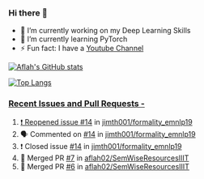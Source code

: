 ### Hi there 👋


<!-- **aflah02/aflah02** is a ✨ _special_ ✨ repository because its `README.md` (this file) appears on your GitHub profile. -->

<!-- Here are some ideas to get you started: -->

- 🔭 I’m currently working on my Deep Learning Skills
- 🌱 I’m currently learning PyTorch
- ⚡ Fun fact: I have a [Youtube Channel](https://www.youtube.com/channel/UCwab-Xf38Sd7QsxVPoS0cgA)
<!-- - 👯 I’m looking to collaborate on  -->
<!-- - 🤔 I’m looking for help with ... -->
<!-- - 💬 Ask me about ... -->
<!-- - 📫 How to reach me: ... -->
<!-- - 😄 Pronouns: ... -->

<!--  -->

[![Aflah's GitHub stats](https://github-readme-stats.vercel.app/api?username=aflah02&hide=stars&count_private=true&show_icons=true&theme=dark)](https://github.com/anuraghazra/github-readme-stats)

[![Top Langs](https://github-readme-stats.vercel.app/api/top-langs/?username=aflah02&theme=dark&layout=compact)](https://github.com/anuraghazra/github-readme-stats)
<a href="https://github.com/anuraghazra/github-readme-stats">

 ### Recent Issues and Pull Requests - 
<!--START_SECTION:activity-->
1. ❗️ Reopened issue [#14](https://github.com/jimth001/formality_emnlp19/issues/14) in [jimth001/formality_emnlp19](https://github.com/jimth001/formality_emnlp19)
2. 🗣 Commented on [#14](https://github.com/jimth001/formality_emnlp19/issues/14) in [jimth001/formality_emnlp19](https://github.com/jimth001/formality_emnlp19)
3. ❗️ Closed issue [#14](https://github.com/jimth001/formality_emnlp19/issues/14) in [jimth001/formality_emnlp19](https://github.com/jimth001/formality_emnlp19)
4. 🎉 Merged PR [#7](https://github.com/aflah02/SemWiseResourcesIIIT/pull/7) in [aflah02/SemWiseResourcesIIIT](https://github.com/aflah02/SemWiseResourcesIIIT)
5. 🎉 Merged PR [#6](https://github.com/aflah02/SemWiseResourcesIIIT/pull/6) in [aflah02/SemWiseResourcesIIIT](https://github.com/aflah02/SemWiseResourcesIIIT)
<!--END_SECTION:activity-->
